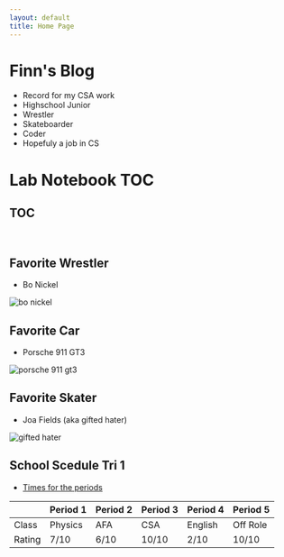 ```yaml
---
layout: default
title: Home Page
---
```



# Finn's Blog
- Record for my CSA work
- Highschool Junior
- Wrestler
- Skateboarder
- Coder
- Hopefuly a job in CS

# Lab Notebook TOC
## [TOC]({{site.baseurl}}/weeks)

<br>

## Favorite Wrestler
- Bo Nickel

![bo nickel]({{site.baseurl}}/images/bo_nickel.jpeg)

## Favorite Car
- Porsche 911 GT3

![porsche 911 gt3]({{site.baseurl}}/images/gt3.jpg)

## Favorite Skater
- Joa Fields (aka gifted hater)

![gifted hater]({{site.baseurl}}/images/gifted_hater.png)

## School Scedule Tri 1

- [Times for the periods]({{site.baseurl}}/times)

|        | Period 1 | Period 2 | Period 3 | Period 4 | Period 5 |
|--------|----------|----------|----------|----------|----------|
| Class  | Physics  | AFA      | CSA      | English  | Off Role |
| Rating | 7/10     | 6/10     | 10/10    | 2/10     | 10/10    |

